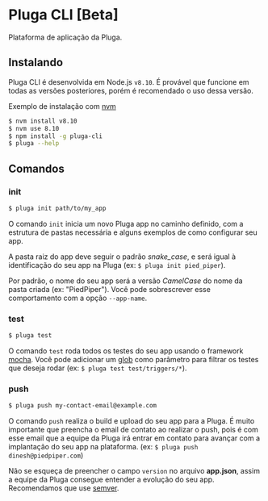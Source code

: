 # Pluga CLI [Beta]

Plataforma de aplicação da Pluga.

## Instalando

Pluga CLI é desenvolvida em Node.js `v8.10`. É provável que funcione em todas
as versões posteriores, porém é recomendado o uso dessa versão.

Exemplo de instalação com [nvm](https://github.com/creationix/nvm)

```sh
$ nvm install v8.10
$ nvm use 8.10
$ npm install -g pluga-cli
$ pluga --help
```

## Comandos

### init

```sh
$ pluga init path/to/my_app
```

O comando `init` inicia um novo Pluga app no caminho definido, com a estrutura
de pastas necessária e alguns exemplos de como configurar seu app.

A pasta raiz do app deve seguir o padrão *snake_case*, e será igual à
identificação do seu app na Pluga (ex: `$ pluga init pied_piper`).

Por padrão, o nome do seu app será a versão *CamelCase* do nome da pasta criada
(ex: "PiedPiper"). Você pode sobrescrever esse comportamento com a opção
`--app-name`.

### test

```sh
$ pluga test
```

O comando `test` roda todos os testes do seu app usando o framework
[mocha](https://github.com/mochajs/mocha). Você pode adicionar um
[glob](https://en.wikipedia.org/wiki/Glob_%28programming%29) como parâmetro
para filtrar os testes que deseja rodar (ex: `$ pluga test test/triggers/*`).

### push

```sh
$ pluga push my-contact-email@example.com
```

O comando `push` realiza o build e upload do seu app para a Pluga. É muito
importante que preencha o email de contato ao realizar o push, pois é com esse
email que a equipe da Pluga irá entrar em contato para avançar com a implantação
do seu app na plataforma. (ex: `$ pluga push dinesh@piedpiper.com`)

Não se esqueça de preencher o campo `version` no arquivo **app.json**, assim a
equipe da Pluga consegue entender a evolução do seu app. Recomendamos que use
[semver](https://semver.org).
